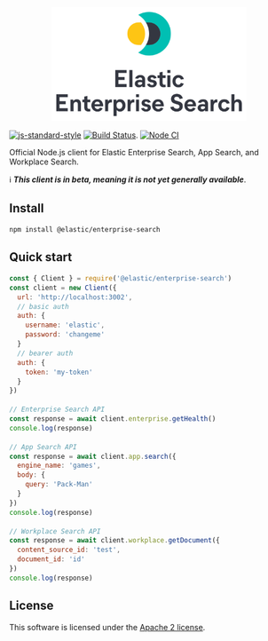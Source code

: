 <p align="center">
  <a href="https://github.com/elastic/enterprise-search-js">
    <img src="https://github.com/elastic/enterprise-search-js/raw/main/packages/enterprise-search/test/fixtures/elastic-enterprise-search-logo.png" width="70%" alt="Elastic Enterprise Search" />
  </a>
</p>

[![js-standard-style](https://img.shields.io/badge/code%20style-standard-brightgreen.svg?style=flat)](http://standardjs.com/)  [![Build Status](https://clients-ci.elastic.co/buildStatus/icon?job=elastic%2Benterprise-search-js%2Bmain)](https://clients-ci.elastic.co/job/elastic+enterprise-search-js+main/). [![Node CI](https://github.com/elastic/enterprise-search-js/actions/workflows/nodejs.yml/badge.svg)](https://github.com/elastic/enterprise-search-js/actions/workflows/nodejs.yml)


Official Node.js client for Elastic Enterprise Search, App Search, and Workplace Search.

:information_source: **_This client is in beta, meaning it is not yet generally available_**.

## Install
```
npm install @elastic/enterprise-search
```

## Quick start

```js
const { Client } = require('@elastic/enterprise-search')
const client = new Client({
  url: 'http://localhost:3002',
  // basic auth
  auth: {
    username: 'elastic',
    password: 'changeme'
  }
  // bearer auth
  auth: {
    token: 'my-token'
  }
})

// Enterprise Search API
const response = await client.enterprise.getHealth()
console.log(response)

// App Search API
const response = await client.app.search({
  engine_name: 'games',
  body: {
    query: 'Pack-Man'
  }
})
console.log(response)

// Workplace Search API
const response = await client.workplace.getDocument({
  content_source_id: 'test',
  document_id: 'id'
})
console.log(response)
```

## License

This software is licensed under the [Apache 2 license](./LICENSE).
